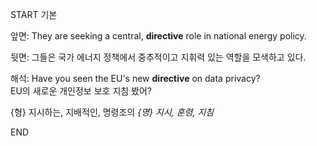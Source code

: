 START
기본

앞면:
They are seeking a central, **directive** role in national energy policy. 

뒷면:
그들은 국가 에너지 정책에서 중추적이고 지휘력 있는 역할을 모색하고 있다.

해석:
Have you seen the EU's new **directive** on data privacy?  
EU의 새로운 개인정보 보호 지침 봤어?

{형} 지시하는, 지배적인, 명령조의
*{명} 지시, 훈령, 지침*  
<!--ID: 1744881334115-->
END